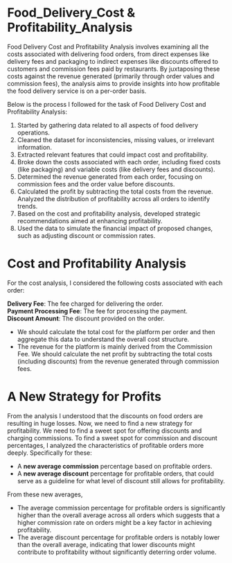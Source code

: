 # Food_Delivery_Cost & Profitability_Analysis
Food Delivery Cost and Profitability Analysis involves examining all the costs associated with delivering food orders, from direct expenses like delivery fees and packaging to indirect expenses like discounts offered to customers and commission fees paid by restaurants. By juxtaposing these costs against the revenue generated (primarily through order values and commission fees), the analysis aims to provide insights into how profitable the food delivery service is on a per-order basis.

Below is the process I followed for the task of Food Delivery Cost and Profitability Analysis:

1. Started by gathering data related to all aspects of food delivery operations.
2. Cleaned the dataset for inconsistencies, missing values, or irrelevant information.
3. Extracted relevant features that could impact cost and profitability.
4. Broke down the costs associated with each order, including fixed costs (like packaging) and variable costs (like delivery fees and discounts).
5. Determined the revenue generated from each order, focusing on commission fees and the order value before discounts.
6. Calculated the profit by subtracting the total costs from the revenue. Analyzed the distribution of profitability across all orders to identify trends.
7. Based on the cost and profitability analysis, developed strategic recommendations aimed at enhancing profitability.
8. Used the data to simulate the financial impact of proposed changes, such as adjusting discount or commission rates.

# Cost and Profitability Analysis
For the cost analysis, I considered the following costs associated with each order:

**Delivery Fee**: The fee charged for delivering the order.  
**Payment Processing Fee**: The fee for processing the payment.  
**Discount Amount**: The discount provided on the order.  

* We should calculate the total cost for the platform per order and then aggregate this data to understand the overall cost structure.
* The revenue for the platform is mainly derived from the Commission Fee. We should calculate the net profit by subtracting the total costs (including discounts) from the revenue generated through commission fees.

# A New Strategy for Profits
From the analysis I understood that the discounts on food orders are resulting in huge losses. Now, we need to find a new strategy for profitability. We need to find a sweet spot for offering discounts and charging commissions. To find a sweet spot for commission and discount percentages, I analyzed the characteristics of profitable orders more deeply. Specifically for these:

* A **new average commission** percentage based on profitable orders.
* A **new average discount** percentage for profitable orders, that could serve as a guideline for what level of discount still allows for profitability.

From these new averages, 
* The average commission percentage for profitable orders is significantly higher than the overall average across all orders which suggests that a higher commission rate on orders might be a key factor in achieving profitability.
* The average discount percentage for profitable orders is notably lower than the overall average, indicating that lower discounts might contribute to profitability without significantly deterring order volume.

